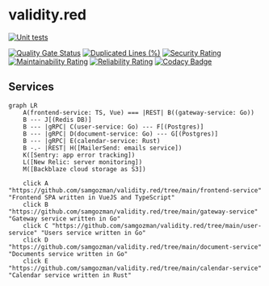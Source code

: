 # validity.red

[![Unit tests](https://github.com/samgozman/validity.red/actions/workflows/unit_test.yml/badge.svg?branch=main)](https://github.com/samgozman/validity.red/actions/workflows/unit_test.yml)

[![Quality Gate Status](https://sonarcloud.io/api/project_badges/measure?project=samgozman_validity.red&metric=alert_status)](https://sonarcloud.io/summary/new_code?id=samgozman_validity.red)
[![Duplicated Lines (%)](https://sonarcloud.io/api/project_badges/measure?project=samgozman_validity.red&metric=duplicated_lines_density)](https://sonarcloud.io/summary/new_code?id=samgozman_validity.red)
[![Security Rating](https://sonarcloud.io/api/project_badges/measure?project=samgozman_validity.red&metric=security_rating)](https://sonarcloud.io/summary/new_code?id=samgozman_validity.red)
[![Maintainability Rating](https://sonarcloud.io/api/project_badges/measure?project=samgozman_validity.red&metric=sqale_rating)](https://sonarcloud.io/summary/new_code?id=samgozman_validity.red)
[![Reliability Rating](https://sonarcloud.io/api/project_badges/measure?project=samgozman_validity.red&metric=reliability_rating)](https://sonarcloud.io/summary/new_code?id=samgozman_validity.red)
[![Codacy Badge](https://app.codacy.com/project/badge/Grade/760a8bc3dd734e10b7b820cda8b6267f)](https://www.codacy.com/gh/samgozman/validity.red/dashboard?utm_source=github.com&amp;utm_medium=referral&amp;utm_content=samgozman/validity.red&amp;utm_campaign=Badge_Grade)

## Services

```mermaid
graph LR
    A(frontend-service: TS, Vue) === |REST| B((gateway-service: Go))
    B --- J[(Redis DB)]
    B --- |gRPC| C(user-service: Go) --- F[(Postgres)]
    B --- |gRPC| D(document-service: Go) --- G[(Postgres)]
    B --- |gRPC| E(calendar-service: Rust)
    B -.- |REST| H([MailerSend: emails service])
    K([Sentry: app error tracking])
    L([New Relic: server monitoring])
    M([Backblaze cloud storage as S3])
    
    click A "https://github.com/samgozman/validity.red/tree/main/frontend-service" "Frontend SPA written in VueJS and TypeScript"
    click B "https://github.com/samgozman/validity.red/tree/main/gateway-service" "Gateway service written in Go"
    click C "https://github.com/samgozman/validity.red/tree/main/user-service" "Users service written in Go"
    click D "https://github.com/samgozman/validity.red/tree/main/document-service" "Documents service written in Go"
    click E "https://github.com/samgozman/validity.red/tree/main/calendar-service" "Calendar service written in Rust"
```
